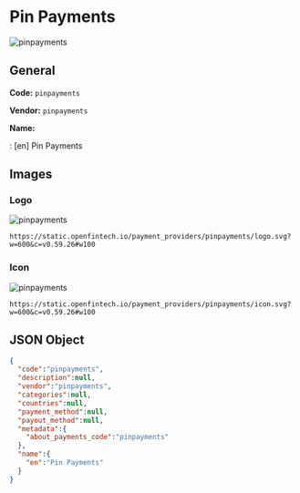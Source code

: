 
# Pin Payments 
![pinpayments](https://static.openfintech.io/payment_providers/pinpayments/logo.svg?w=600&c=v0.59.26#w100)  

## General 
 
**Code:** `pinpayments`  
 
**Vendor:** `pinpayments`  
 
**Name:**  
 
:	[en] Pin Payments  

## Images 

### Logo 
 
![pinpayments](https://static.openfintech.io/payment_providers/pinpayments/logo.svg?w=600&c=v0.59.26#w100)  

```
https://static.openfintech.io/payment_providers/pinpayments/logo.svg?w=600&c=v0.59.26#w100
```  

### Icon 
 
![pinpayments](https://static.openfintech.io/payment_providers/pinpayments/icon.svg?w=600&c=v0.59.26#w100)  

```
https://static.openfintech.io/payment_providers/pinpayments/icon.svg?w=600&c=v0.59.26#w100
```  

## JSON Object 

```json
{
  "code":"pinpayments",
  "description":null,
  "vendor":"pinpayments",
  "categories":null,
  "countries":null,
  "payment_method":null,
  "payout_method":null,
  "metadata":{
    "about_payments_code":"pinpayments"
  },
  "name":{
    "en":"Pin Payments"
  }
}
```  
